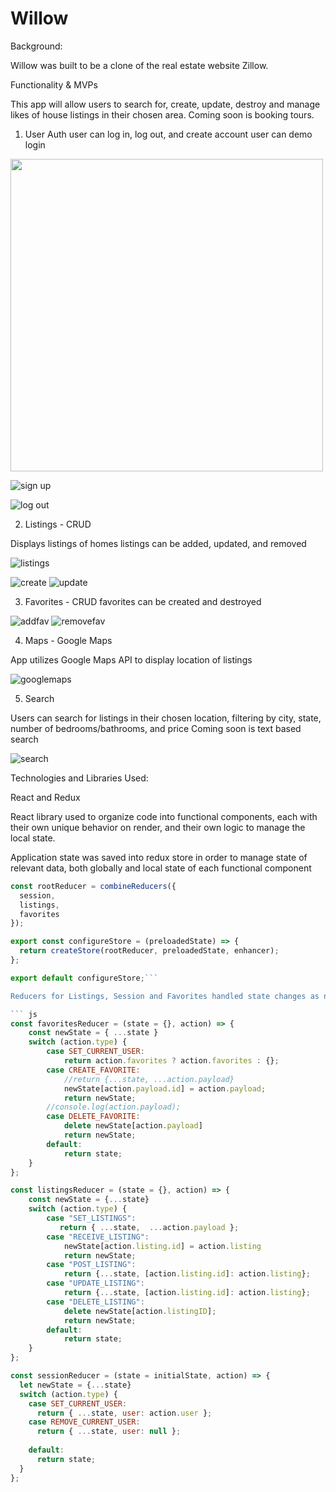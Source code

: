 # Willow 

Background: 

Willow was built to be a clone of the real estate website Zillow. 

Functionality & MVPs 

This app will allow users to search for, create, update, destroy and manage likes of house listings in their chosen area. Coming soon is booking tours. 


1. User Auth 
user can log in, log out, and create account
user can demo login

<img width="500" src="https://user-images.githubusercontent.com/93363393/236381580-9ba7f1b5-552f-4d62-840a-15526310bf37.png">

![sign up](https://user-images.githubusercontent.com/93363393/236381697-63af120f-7685-4d50-8acb-07bcc2adb2a7.png)

![log out](https://user-images.githubusercontent.com/93363393/236381710-ef8dc139-df5b-4c1e-b568-1b8b858e73ac.png)


2. Listings - CRUD 

Displays listings of homes
listings can be added, updated, and removed

![listings](https://user-images.githubusercontent.com/93363393/236381939-6c2307c6-207b-47f6-99d5-7eb19c2afa40.png)

![create](https://user-images.githubusercontent.com/93363393/236381955-7946f148-aea8-408f-a463-a5709754cc01.png)
![update](https://user-images.githubusercontent.com/93363393/236381960-3ad8d717-b6b5-46ab-9c7c-4ddcf03b9182.png)


3. Favorites - CRUD 
favorites can be created and destroyed

![addfav](https://user-images.githubusercontent.com/93363393/236382024-757a09ba-f8cf-4e4c-986f-d46888ebcd27.png)
![removefav](https://user-images.githubusercontent.com/93363393/236382025-f9170611-6642-4a71-93d6-79437f4acd40.png)


4. Maps - Google Maps

App utilizes Google Maps API to display location of listings

![googlemaps](https://user-images.githubusercontent.com/93363393/236382099-93428ae0-8543-4c34-9b8b-bd3cdc95d29b.png)


5. Search

Users can search for listings in their chosen location, filtering by city, state, number of bedrooms/bathrooms, and price
Coming soon is text based search 

![search](https://user-images.githubusercontent.com/93363393/236382153-e2e67ee3-93a0-4443-82fe-0344408b895a.png)


Technologies and Libraries Used: 

React and Redux 

React library used to organize code into functional components, each with their own unique behavior on render, and their own logic to manage the local state.



Application state was saved into redux store in order to manage state of relevant data, both globally and local state of each functional component 

``` js
const rootReducer = combineReducers({
  session,
  listings,
  favorites
});

export const configureStore = (preloadedState) => {
  return createStore(rootReducer, preloadedState, enhancer);
};

export default configureStore;```

Reducers for Listings, Session and Favorites handled state changes as necessary: 

``` js
const favoritesReducer = (state = {}, action) => {
    const newState = { ...state }
    switch (action.type) {
        case SET_CURRENT_USER:
            return action.favorites ? action.favorites : {};
        case CREATE_FAVORITE:
            //return {...state, ...action.payload}
            newState[action.payload.id] = action.payload;
            return newState;
        //console.log(action.payload);
        case DELETE_FAVORITE:
            delete newState[action.payload]
            return newState;
        default:
            return state;
    }
};
``` 

``` js
const listingsReducer = (state = {}, action) => {
    const newState = {...state}
    switch (action.type) {
        case "SET_LISTINGS":
           return { ...state,  ...action.payload };
        case "RECEIVE_LISTING":
            newState[action.listing.id] = action.listing
            return newState;
        case "POST_LISTING":
            return {...state, [action.listing.id]: action.listing};
        case "UPDATE_LISTING":
            return {...state, [action.listing.id]: action.listing};
        case "DELETE_LISTING":
            delete newState[action.listingID];
            return newState;
        default:
            return state;
    }
};
``` 

``` js
const sessionReducer = (state = initialState, action) => {
  let newState = {...state}
  switch (action.type) {
    case SET_CURRENT_USER:
      return { ...state, user: action.user };
    case REMOVE_CURRENT_USER:
      return { ...state, user: null };
    
    default:
      return state;
  }
};
``` 







